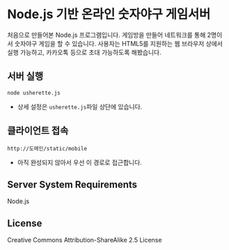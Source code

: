 Node.js 기반 온라인 숫자야구 게임서버
==============

처음으로 만들어본 Node.js 프로그램입니다. 게임방을 만들어 네트워크를 통해 2명이서 숫자야구 게임을 할 수 있습니다. 사용자는 HTML5를 지원하는 웹 브라우저 상에서 실행 가능하고, 카카오톡 등으로 초대 가능하도록 해봤습니다.

서버 실행
-------------------
`node usherette.js`
- 상세 설정은 `usherette.js`파일 상단에 있습니다.

클라이언트 접속
-------------------
`http://도메인/static/mobile`
- 아직 완성되지 않아서 우선 이 경로로 접근합니다.

Server System Requirements
-------------------
Node.js


License
-------
Creative Commons Attribution-ShareAlike 2.5 License
